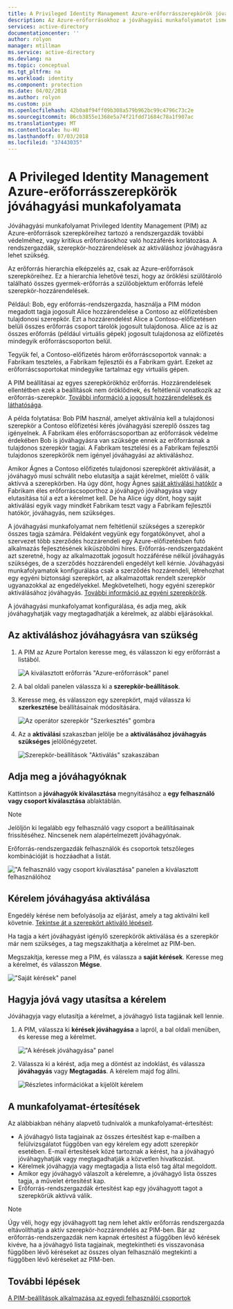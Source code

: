 ```yaml
---
title: A Privileged Identity Management Azure-erőforrásszerepkörök jóváhagyási munkafolyamata |} A Microsoft Docs
description: Az Azure-erőforrásokhoz a jóváhagyási munkafolyamatot ismerteti.
services: active-directory
documentationcenter: ''
author: rolyon
manager: mtillman
ms.service: active-directory
ms.devlang: na
ms.topic: conceptual
ms.tgt_pltfrm: na
ms.workload: identity
ms.component: protection
ms.date: 04/02/2018
ms.author: rolyon
ms.custom: pim
ms.openlocfilehash: 42b0a8f94ff09b308a579b962bc99c4796c73c2e
ms.sourcegitcommit: 86cb3855e1368e5a74f21fdd71684c78a1f907ac
ms.translationtype: MT
ms.contentlocale: hu-HU
ms.lasthandoff: 07/03/2018
ms.locfileid: "37443035"
---
```

# <a name="approval-workflow-for-azure-resource-roles-in-privileged-identity-management"></a>A Privileged Identity Management Azure-erőforrásszerepkörök jóváhagyási munkafolyamata

Jóváhagyási munkafolyamat Privileged Identity Management (PIM) az Azure-erőforrások szerepköreihez tartozó a rendszergazdák további védelméhez, vagy kritikus erőforrásokhoz való hozzáférés korlátozása. A rendszergazdák, szerepkör-hozzárendelések az aktiváláshoz jóváhagyásra lehet szükség. 

Az erőforrás hierarchia elképzelés az, csak az Azure-erőforrások szerepköreihez. Ez a hierarchia lehetővé teszi, hogy az öröklési szülőtároló található összes gyermek-erőforrás a szülőobjektum erőforrás lefelé szerepkör-hozzárendelések. 

Például: Bob, egy erőforrás-rendszergazda, használja a PIM módon megadott tagja jogosult Alice hozzárendelése a Contoso az előfizetésben tulajdonosi szerepkör. Ezt a hozzárendelést Alice a Contoso-előfizetésen belüli összes erőforrás csoport tárolók jogosult tulajdonosa. Alice az is az összes erőforrás (például virtuális gépek) jogosult tulajdonosa az előfizetés mindegyik erőforráscsoporton belül. 

Tegyük fel, a Contoso-előfizetés három erőforráscsoportok vannak: a Fabrikam tesztelés, a Fabrikam fejlesztői és a Fabrikam gyárt. Ezeket az erőforráscsoportokat mindegyike tartalmaz egy virtuális gépen.

A PIM beállításai az egyes szerepkörökhöz erőforrás. Hozzárendelések ellentétben ezek a beállítások nem öröklődnek, és feltétlenül vonatkozik az erőforrás-szerepkör. [További információ a jogosult hozzárendelések és láthatósága](pim-resource-roles-eligible-visibility.md).

A példa folytatása: Bob PIM használ, amelyet aktiválnia kell a tulajdonosi szerepkör a Contoso előfizetési kérés jóváhagyási szereplő összes tag igényelnek. A Fabrikam éles erőforráscsoportban az erőforrások védelme érdekében Bob is jóváhagyásra van szüksége ennek az erőforrásnak a tulajdonos szerepkör tagjai. A Fabrikam tesztelési és a Fabrikam fejlesztői tulajdonos szerepkörök nem igényel jóváhagyási az aktiváláshoz.

Amikor Ágnes a Contoso előfizetés tulajdonosi szerepkörét aktiválását, a jóváhagyó musí schválit nebo elutasítja a saját kérelmet, mielőtt ő válik aktívvá a szerepkörben. Ha úgy dönt, hogy Ágnes [saját aktiválási hatókör](pim-resource-roles-activate-your-roles.md#apply-just-enough-administration-practices) a Fabrikam éles erőforráscsoporthoz a jóváhagyó jóváhagyása vagy elutasítása túl a ezt a kérelmet kell. De ha Alice úgy dönt, hogy saját aktiválási egyik vagy mindkét Fabrikam teszt vagy a Fabrikam fejlesztői hatókör, jóváhagyás, nem szükséges.

A jóváhagyási munkafolyamat nem feltétlenül szükséges a szerepkör összes tagja számára. Példaként vegyünk egy forgatókönyvet, ahol a szervezet több szerződés hozzárendeli egy Azure-előfizetésben futó alkalmazás fejlesztésének kiküszöbölni hires. Erőforrás-rendszergazdaként azt szeretné, hogy az alkalmazottak jogosult hozzáférése nélkül jóváhagyás szükséges, de a szerződés hozzárendeli engedélyt kell kérnie. Jóváhagyási munkafolyamatok konfigurálása csak a szerződés hozzárendeli, létrehozhat egy egyéni biztonsági szerepkört, az alkalmazottak rendelt szerepkör ugyanazokkal az engedélyekkel. Megkövetelheti, hogy egyéni szerepkör aktiválásához jóváhagyás. [További információ az egyéni szerepkörök](pim-resource-roles-custom-role-policy.md).

A jóváhagyási munkafolyamat konfigurálása, és adja meg, akik jóváhagyhatják vagy megtagadhatják a kérelmek, az alábbi eljárásokkal.

## <a name="require-approval-to-activate"></a>Az aktiváláshoz jóváhagyásra van szükség

1. A PIM az Azure Portalon keresse meg, és válasszon ki egy erőforrást a listából.

   ![A kiválasztott erőforrás "Azure-erőforrások" panel](media/azure-pim-resource-rbac/aadpim_manage_azure_resource_some_there.png)

2. A bal oldali panelen válassza ki a **szerepkör-beállítások**.

3. Keresse meg, és válasszon egy szerepkört, majd válassza ki **szerkesztése** beállításainak módosítására.

   ![Az operátor szerepkör "Szerkesztés" gombra](media/azure-pim-resource-rbac/aadpim_rbac_role_settings_view_settings.png)

4. Az a **aktiválási** szakaszban jelölje be a **aktiválásához jóváhagyás szükséges** jelölőnégyzetet.

   ![Szerepkör-beállítások "Aktiválás" szakaszában](media/azure-pim-resource-rbac/aadpim_rbac_settings_require_approval_checkbox.png)

## <a name="specify-approvers"></a>Adja meg a jóváhagyóknak

Kattintson a **jóváhagyók kiválasztása** megnyitásához a **egy felhasználó vagy csoport kiválasztása** ablaktáblán.

>[!NOTE]
>Jelöljön ki legalább egy felhasználó vagy csoport a beállításainak frissítéséhez. Nincsenek nem alapértelmezett jóváhagyónak.

Erőforrás-rendszergazdák felhasználók és csoportok tetszőleges kombinációját is hozzáadhat a listát. 

!["A felhasználó vagy csoport kiválasztása" panelen a kiválasztott felhasználóhoz](media/azure-pim-resource-rbac/aadpim_rbac_role_settings_select_approvers.png)

## <a name="request-approval-to-activate"></a>Kérelem jóváhagyása aktiválása

Engedély kérése nem befolyásolja az eljárást, amely a tag aktiválni kell követnie. [Tekintse át a szerepkört aktiváló lépéseit](pim-resource-roles-activate-your-roles.md).

Ha tagja a kért jóváhagyást igénylő szerepkörök aktiválása és a szerepkör már nem szükséges, a tag megszakíthatja a kérelmet az PIM-ben.

Megszakítja, keresse meg a PIM, és válassza a **saját kérések**. Keresse meg a kérelmet, és válasszon **Mégse**.

!["Saját kérések" panel](media/azure-pim-resource-rbac/aadpim_rbac_role_approval_request_pending.png)

## <a name="approve-or-deny-a-request"></a>Hagyja jóvá vagy utasítsa a kérelem

Jóváhagyja vagy elutasítja a kérelmet, a jóváhagyó lista tagjának kell lennie. 

1. A PIM, válassza ki **kérések jóváhagyása** a lapról, a bal oldali menüben, és keresse meg a kérelmet.

   !["A kérések jóváhagyása" panel](media/azure-pim-resource-rbac/aadpim_rbac_approve_requests_list.png)

2. Válassza ki a kérést, adja meg a döntést az indoklást, és válassza **jóváhagyás** vagy **Megtagadás**. A kérelem majd fog állni.

   ![Részletes információkat a kijelölt kérelem](media/azure-pim-resource-rbac/aadpim_rbac_approve_request_approved.png)

## <a name="workflow-notifications"></a>A munkafolyamat-értesítések

Az alábbiakban néhány alapvető tudnivalók a munkafolyamat-értesítést:

- A jóváhagyó lista tagjainak az összes értesítést kap e-mailben a felülvizsgálatot függőben van egy kérelem egy adott szerepkör esetében. E-mail értesítések közé tartoznak a kérést, ha a jóváhagyó jóváhagyhatják vagy megtagadhatják a közvetlen hivatkozást.
- Kérelmek jóváhagyja vagy megtagadja a lista első tag által megoldott. 
- Amikor egy jóváhagyó válaszolt a kérelemre, a jóváhagyó lista összes tagja, a művelet értesítést kap. 
- Erőforrás-rendszergazdák értesítést kap egy jóváhagyott tagot a szerepkörük aktívvá válik. 

>[!Note]
>Úgy véli, hogy egy jóváhagyott tag nem lehet aktív erőforrás rendszergazda eltávolíthatja a aktív szerepkör-hozzárendelés az PIM-ben. Bár az erőforrás-rendszergazdák nem kapnak értesítést a függőben lévő kérések kivéve, ha a jóváhagyó lista tagjainak, megtekintheti és visszavonása függőben lévő kéréseket az összes olyan felhasználó megtekinti a függőben lévő kéréseket az PIM-ben. 

## <a name="next-steps"></a>További lépések

[A PIM-beállítások alkalmazása az egyedi felhasználói csoportok](pim-resource-roles-custom-role-policy.md)
